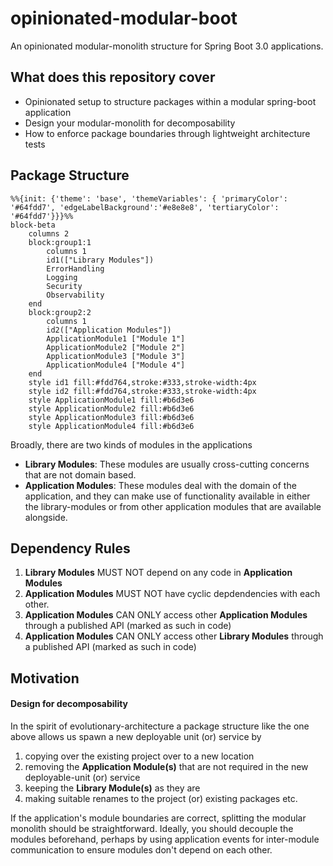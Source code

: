 # opinionated-modular-boot
An opinionated modular-monolith structure for Spring Boot 3.0 applications.

## What does this repository cover
- Opinionated setup to structure packages within a modular spring-boot application
- Design your modular-monolith for decomposability
- How to enforce package boundaries through lightweight architecture tests
  
## Package Structure 

```mermaid
%%{init: {'theme': 'base', 'themeVariables': { 'primaryColor': '#64fdd7', 'edgeLabelBackground':'#e8e8e8', 'tertiaryColor': '#64fdd7'}}}%%
block-beta
    columns 2
    block:group1:1
        columns 1 
        id1(["Library Modules"])
        ErrorHandling 
        Logging 
        Security
        Observability
    end
    block:group2:2
        columns 1
        id2(["Application Modules"])
        ApplicationModule1 ["Module 1"] 
        ApplicationModule2 ["Module 2"] 
        ApplicationModule3 ["Module 3"]
        ApplicationModule4 ["Module 4"] 
    end
    style id1 fill:#fdd764,stroke:#333,stroke-width:4px
    style id2 fill:#fdd764,stroke:#333,stroke-width:4px
    style ApplicationModule1 fill:#b6d3e6
    style ApplicationModule2 fill:#b6d3e6
    style ApplicationModule3 fill:#b6d3e6
    style ApplicationModule4 fill:#b6d3e6
```

Broadly, there are two kinds of modules in the applications  
- **Library Modules**: These modules are usually cross-cutting concerns that are not domain based.
- **Application Modules**: These modules deal with the domain of the application, and they can make use of functionality available in either the library-modules or from other application modules that are available alongside.

## Dependency Rules 
1. **Library Modules** MUST NOT depend on any code in **Application Modules**
2. **Application Modules** MUST NOT have cyclic depdendencies with each other.
3. **Application Modules** CAN ONLY access other **Application Modules** through a published API (marked as such in code)
4. **Application Modules** CAN ONLY access other **Library Modules** through a published API (marked as such in code)

## Motivation 

#### Design for decomposability 
In the spirit of evolutionary-architecture a package structure like the one above allows us spawn a new deployable unit (or) service by 

1) copying over the existing project over to a new location
2) removing the **Application Module(s)** that are not required in the new deployable-unit (or) service
3) keeping the **Library Module(s)** as they are
4) making suitable renames to the project (or) existing packages etc.

If the application's module boundaries are correct, splitting the modular monolith should be straightforward. Ideally, you should decouple the modules beforehand, perhaps by using application events for inter-module communication to ensure modules don't depend on each other.




